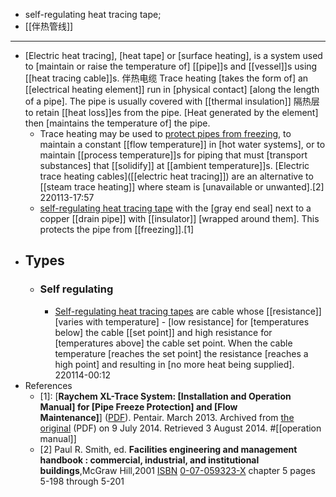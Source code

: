- self-regulating heat tracing tape; 
- [[伴热管线]]
- ---
- [Electric heat tracing], [heat tape] or [surface heating], is a system used to [maintain or raise the temperature of] [[pipe]]s and [[vessel]]s using [[heat tracing cable]]s. 伴热电缆 Trace heating [takes the form of] an [[electrical heating element]] run in [physical contact] [along the length of a pipe]. The pipe is usually covered with [[thermal insulation]] 隔热层 to retain [[heat loss]]es from the pipe. [Heat generated by the element] then [maintains the temperature of] the pipe. 
    - Trace heating may be used to [protect pipes from freezing]([[freezing]]), to maintain a constant [[flow temperature]] in [hot water systems], or to maintain [[process temperature]]s for piping that must [transport substances] that [[solidify]] at [[ambient temperature]]s. [Electric trace heating cables]([[electric heat tracing]]) are an alternative to [[steam trace heating]] where steam is [unavailable or unwanted].[2]
220113-17:57
    - [self-regulating heat tracing tape](((RCRUxrdFa))) with the [gray end seal] next to a copper [[drain pipe]] with [[insulator]] [wrapped around them]. This protects the pipe from [[freezing]].[1]
- ## Types
    - ### Self regulating
        - [Self-regulating heat tracing tapes](((RCRUxrdFa))) are cable whose [[resistance]] [varies with temperature] - [low resistance] for [temperatures below] the cable [[set point]] and high resistance for [temperatures above] the cable set point. When the cable temperature [reaches the set point] the resistance [reaches a high point] and resulting in [no more heat being supplied].
220114-00:12
- References
    - [1]: [__Raychem XL-Trace System: [Installation and Operation Manual] for [Pipe Freeze Protection] and [Flow Maintenance]__] ([PDF](https://web.archive.org/web/20140709114020/http://www.pentairthermal.com/Images/EN-RaychemXLTracePipeFreezeProtection-IM-H58033_tcm432-26425.pdf)). Pentair. March 2013. Archived from [the original](http://www.pentairthermal.com/Images/EN-RaychemXLTracePipeFreezeProtection-IM-H58033_tcm432-26425.pdf) (PDF) on 9 July 2014. Retrieved 3 August 2014. #[[operation manual]]
    - [2] Paul R. Smith, ed. __Facilities engineering and management handbook : commercial, industrial, and institutional buildings__,McGraw Hill,2001 [ISBN](https://en.wikipedia.org/wiki/ISBN_%28identifier%29) [0-07-059323-X](https://en.wikipedia.org/wiki/Special:BookSources/0-07-059323-X) chapter 5 pages 5-198 through 5-201
